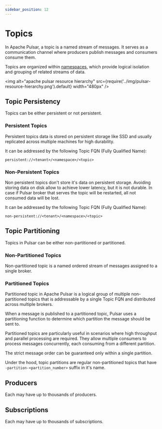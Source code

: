 ```yaml
---
sidebar_position: 12
---
```


# Topics

In Apache Pulsar, a topic is a named stream of messages. It serves as a communication channel where producers publish messages and consumers consume them.

Topics are organized within [namespaces](/docs/namespaces), which provide logical isolation and grouping of related streams of data.

<img alt="apache pulsar resource hierarchy" src={require('../img/pulsar-resource-hierarchy.png').default} width="480px" />

## Topic Persistency

Topics can be either persistent or not persistent.

### Persistent Topics

Persistent topics data is stored on persistent storage like SSD and usually replicated across multiple machines for high durability.

It can be addressed by the following Topic FQN (Fully Qualified Name):

`persistent://<tenant>/<namespace>/<topic>`

### Non-Persistent Topics

Non persistent topics don't store it's data on persistent storage.
Avoiding storing data on disk allow to achieve lower latency, but it is not durable. In case if Pulsar broker that serves the topic will be restarted, all not consumed data will be lost.

It can be addressed by the following Topic FQN (Fully Qualified Name):

`non-persistent://<tenant>/<namespace>/<topic>`

## Topic Partitioning

Topics in Pulsar can be either non-partitioned or partitioned.

### Non-Partitioned Topics

Non-partitioned topic is a named ordered stream of messages assigned to a single broker.

### Partitioned Topics

Partitioned topic in Apache Pulsar is a logical group of multiple non-partitioned topics that is addressable by a single Topic FQN and distributed across multiple brokers.

When a message is published to a partitioned topic, Pulsar uses a partitioning function to determine which partition the message should be sent to.

Partitioned topics are particularly useful in scenarios where high throughput and parallel processing are required. They allow multiple consumers to process messages concurrently, each consuming from a different partition.

The strict message order can be guaranteed only within a single partition.

Under the hood, topic partitions are regular non-partitioned topics that have `-partition-<partition_number>` suffix in it's name.

## Producers

Each may have up to thousands of producers.

## Subscriptions

Each may have up to thousands of subscriptions.
